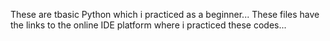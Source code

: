 These are tbasic Python which i practiced as a beginner...
These files have the links to the online IDE platform where i practiced these codes...
